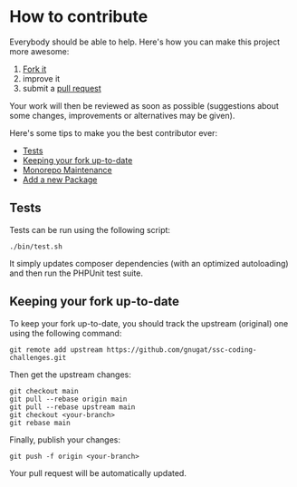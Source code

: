 # How to contribute

Everybody should be able to help. Here's how you can make this project more
awesome:

1. [Fork it](https://github.com/gnugat/ssc-coding-challenges/fork_select)
2. improve it
3. submit a [pull request](https://help.github.com/articles/creating-a-pull-request)

Your work will then be reviewed as soon as possible (suggestions about some
changes, improvements or alternatives may be given).

Here's some tips to make you the best contributor ever:

* [Tests](#tests)
* [Keeping your fork up-to-date](#keeping-your-fork-up-to-date)
* [Monorepo Maintenance](#monorepo-maintainance)
* [Add a new Package](#add-a-new-package)

## Tests

Tests can be run using the following script:

```console
./bin/test.sh
```

It simply updates composer dependencies (with an optimized autoloading) and then
run the PHPUnit test suite.

## Keeping your fork up-to-date

To keep your fork up-to-date, you should track the upstream (original) one
using the following command:

```console
git remote add upstream https://github.com/gnugat/ssc-coding-challenges.git
```

Then get the upstream changes:

```console
git checkout main
git pull --rebase origin main
git pull --rebase upstream main
git checkout <your-branch>
git rebase main
```

Finally, publish your changes:

```console
git push -f origin <your-branch>
```

Your pull request will be automatically updated.

